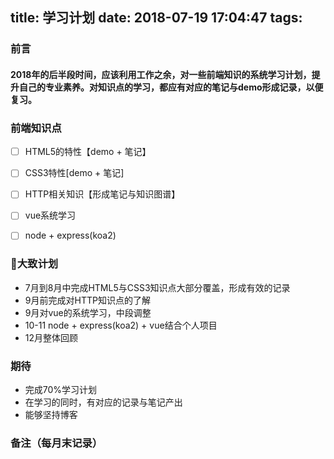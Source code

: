 title: 学习计划
date: 2018-07-19 17:04:47
tags:
---

### 前言


#### 2018年的后半段时间，应该利用工作之余，对一些前端知识的系统学习计划，提升自己的专业素养。对知识点的学习，都应有对应的笔记与demo形成记录，以便复习。

### 前端知识点
- [ ] HTML5的特性【demo + 笔记】
- [ ] CSS3特性[demo + 笔记]
- [ ] HTTP相关知识【形成笔记与知识图谱】
- [ ] vue系统学习
- [ ] node + express(koa2)


### 大致计划
- 7月到8月中完成HTML5与CSS3知识点大部分覆盖，形成有效的记录
- 9月前完成对HTTP知识点的了解
- 9月对vue的系统学习，中段调整
- 10-11 node + express(koa2) + vue结合个人项目
- 12月整体回顾

### 期待
- 完成70%学习计划
- 在学习的同时，有对应的记录与笔记产出
- 能够坚持博客

### 备注（每月末记录）

